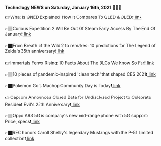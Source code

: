 <b>Technology NEWS on Saturday, January 16th, 2021</b> 📡📡📡 

👉What Is QNED Explained: How It Compares To QLED & OLED❗️<a href='https://techblock.club/?p=9511'> link</a>

👉🏽Curious Expedition 2 Will Be Out Of Steam Early Access By The End Of January❗️<a href='https://techblock.club/?p=9513'> link</a>

👉🏿From Breath of the Wild 2 to remakes: 10 predictions for The Legend of Zelda's 35th anniversary❗️<a href='https://techblock.club/?p=9515'> link</a>

👉Immortals Fenyx Rising: 10 Facts About The DLCs We Know So Far❗️<a href='https://techblock.club/?p=9517'> link</a>

👉🏽10 pieces of pandemic-inspired 'clean tech' that shaped CES 2021❗️<a href='https://techblock.club/?p=9519'> link</a>

👉🏿Pokemon Go's Machop Community Day is Today❗️<a href='https://techblock.club/?p=9521'> link</a>

👉Capcom Announces Closed Beta for Undisclosed Project to Celebrate Resident Evil's 25th Anniversary❗️<a href='https://techblock.club/?p=9523'> link</a>

👉🏽Oppo A93 5G is company's new mid-range phone with 5G support: Price, specs❗️<a href='https://techblock.club/?p=9525'> link</a>

👉🏿REC honors Caroll Shelby's legendary Mustangs with the P-51 Limited collection❗️<a href='https://techblock.club/?p=9527'> link</a>

